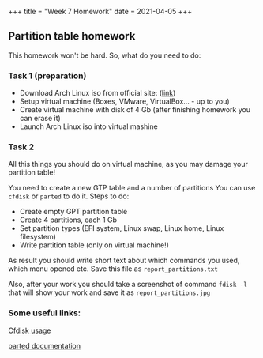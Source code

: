+++
title = "Week 7 Homework"
date = 2021-04-05
+++
## Partition table homework

This homework won't be hard. So, what do you need to do:

### Task 1 (preparation)
- Download Arch Linux iso from official site: ([link](https://www.archlinux.org/download/))
- Setup virtual machine (Boxes, VMware, VirtualBox... - up to you)
- Create virtual machine with disk of 4 Gb (after finishing homework you can erase it)
- Launch Arch Linux iso into virtual mashine


### Task 2
All this things you should do on virtual machine, as you may damage your partition table!

You need to create a new GTP table and a number of partitions
You can use `cfdisk` or `parted` to do it.
Steps to do:
- Create empty GPT partition table
- Create 4 partitions, each 1 Gb
- Set partition types (EFI system, Linux swap, Linux home, Linux filesystem)
- Write partition table (only on virtual machine!)

As result you should write short text about which commands you used, which menu opened etc.
Save this file as `report_partitions.txt`

Also, after your work you should take a screenshot of command `fdisk -l` that will show your work and save it as `report_partitions.jpg`


### Some useful links:
[Cfdisk usage](https://www.geeksforgeeks.org/cfdisk-command-in-linux-with-examples/)

[parted documentation](https://www.gnu.org/software/parted/manual/parted.html)


